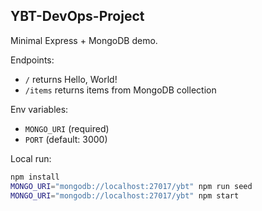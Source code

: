 ## YBT-DevOps-Project

Minimal Express + MongoDB demo.

Endpoints:
- `/` returns Hello, World!
- `/items` returns items from MongoDB collection

Env variables:
- `MONGO_URI` (required)
- `PORT` (default: 3000)

Local run:
```bash
npm install
MONGO_URI="mongodb://localhost:27017/ybt" npm run seed
MONGO_URI="mongodb://localhost:27017/ybt" npm start
```